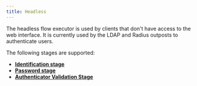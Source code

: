```yaml
---
title: Headless
---
```


The headless flow executor is used by clients that don't have access to the web interface. It is currently used by the LDAP and Radius outposts to authenticate users.

The following stages are supported:

-   [**Identification stage**](../../stages/identification/index.md)
-   [**Password stage**](../../stages/password/index.md)
-   [**Authenticator Validation Stage**](../../stages/authenticator_validate/index.md)
